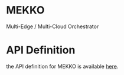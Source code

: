 # MEKKO
Multi-Edge / Multi-Cloud Orchestrator


# API Definition
the API definition for MEKKO is available [here](https://fbourque.github.io/MEKKO).
